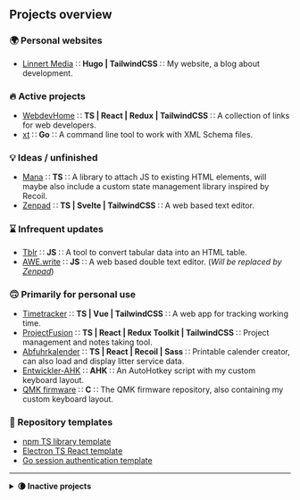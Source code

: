## Projects overview

### 🌍 Personal websites

- [Linnert Media](https://github.com/alinnert/linnertmedia) ∷ **Hugo | TailwindCSS** ∷ My website, a blog about development.

### 🔥 Active projects

- [WebdevHome](https://github.com/webdevhome/webdevhome.github.io) ∷ **TS | React | Redux | TailwindCSS** ∷ A collection of links for web developers.
- [xt](https://github.com/alinnert/xt) ∷ **Go** ∷ A command line tool to work with XML Schema files.

### 💡 Ideas / unfinished

- [Mana](https://github.com/alinnert/mana) ∷ **TS** ∷ A library to attach JS to existing HTML elements, will maybe also include a custom state management library inspired by Recoil.
- [Zenpad](https://github.com/alinnert/zenpad) ∷ **TS | Svelte | TailwindCSS** ∷ A web based text editor.

### ⌛️ Infrequent updates

- [Tblr](https://github.com/alinnert/tblr) ∷ **JS** ∷ A tool to convert tabular data into an HTML table.
- [AWE.write](https://github.com/alinnert/awewrite) ∷ **JS** ∷ A web based double text editor. (*Will be replaced by [Zenpad](https://github.com/alinnert/zenpad)*)

### 🙃 Primarily for personal use

- [Timetracker](https://github.com/alinnert/timetracker) ∷ **TS | Vue | TailwindCSS** ∷ A web app for tracking working time.
- [ProjectFusion](https://github.com/alinnert/project-fusion) ∷ **TS | React | Redux Toolkit | TailwindCSS** ∷ Project management and notes taking tool.
- [Abfuhrkalender](https://github.com/alinnert/abfuhrkalender) ∷ **TS | React | Recoil | Sass** ∷ Printable calender creator, can also load and display litter service data.
- [Entwickler-AHK](https://github.com/alinnert/entwickler-ahk) ∷ **AHK** ∷ An AutoHotkey script with my custom keyboard layout.
- [QMK firmware](https://github.com/alinnert/qmk_firmware) ∷ **C** ∷ The QMK firmware repository, also containing my custom keyboard layout.

### 📄 Repository templates

- [npm TS library template](https://github.com/alinnert/npm-ts-library)
- [Electron TS React template](https://github.com/alinnert/electron-ts-react-template)
- [Go session authentication template](https://github.com/alinnert/go-session-auth-template)

<hr>

<details>
  <summary><strong>🌘 Inactive projects</strong></summary>

  ### ❓ Unknown / no plans currently

  - [Markdown CLI](https://github.com/alinnert/markdown-cli) ∷ **JS** ∷ A CLI tool to quickly convert markdown to html. (*I don't need it anymore*)
  - [Protofiles](https://github.com/alinnert/protofiles) ∷ **TS** ∷ Tool to create new files by templates. (*Not sure if I'll continue working on this*)
  - [SSH Tool](https://github.com/alinnert/sshtool) ∷ **Dart** ∷ SSH tools with planned GUI. (*Not sure if I'll continue working on this*)
  - [Type Case](https://github.com/alinnert/type-case) ∷ **JS** ∷ Text editor for ChromeOS. (*Will probably be replaced by [Zenpad](https://github.com/alinnert/zenpad)*)

  ### 🧹 Craft CMS 2 Plugins (no active development)

  - [Vistor Counter](https://github.com/alinnert/craft-plugin-visitorcounter) ∷ **PHP** ∷ A plugin that displays a visitor counter in Craft's Control Panel.
  - [XLS2HTML Twig Filter](https://github.com/alinnert/craft-plugin-xls2html-twig-filter) ∷ **PHP** ∷ A Twig filter for Craft that converts data copied from MS Excel to an HTML table.

  ### 📦 Archived

  - [TState](https://github.com/alinnert/tstate) ∷ **TS** ∷ State management library. (*Will likely be replaced by [Mana](https://github.com/alinnert/mana)'s state management library*)
</details>
